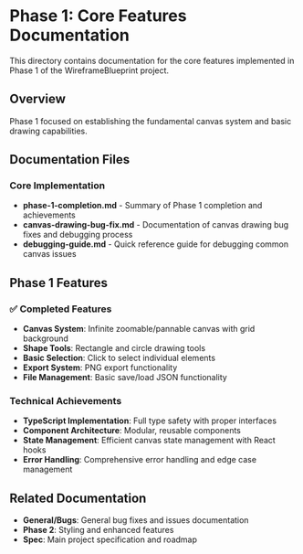 # Phase 1: Core Features Documentation

This directory contains documentation for the core features implemented in Phase 1 of the WireframeBlueprint project.

## Overview

Phase 1 focused on establishing the fundamental canvas system and basic drawing capabilities.

## Documentation Files

### Core Implementation
- **phase-1-completion.md** - Summary of Phase 1 completion and achievements
- **canvas-drawing-bug-fix.md** - Documentation of canvas drawing bug fixes and debugging process
- **debugging-guide.md** - Quick reference guide for debugging common canvas issues

## Phase 1 Features

### ✅ Completed Features
- **Canvas System**: Infinite zoomable/pannable canvas with grid background
- **Shape Tools**: Rectangle and circle drawing tools
- **Basic Selection**: Click to select individual elements
- **Export System**: PNG export functionality
- **File Management**: Basic save/load JSON functionality

### Technical Achievements
- **TypeScript Implementation**: Full type safety with proper interfaces
- **Component Architecture**: Modular, reusable components
- **State Management**: Efficient canvas state management with React hooks
- **Error Handling**: Comprehensive error handling and edge case management

## Related Documentation

- **General/Bugs**: General bug fixes and issues documentation
- **Phase 2**: Styling and enhanced features
- **Spec**: Main project specification and roadmap 